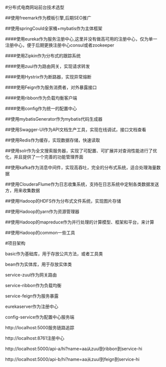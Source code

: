 #分布式电商网站前台技术选型

##使用freemark作为模板引擎,后期SEO推广

##使用springCould全家桶+mybatis作为主体框架

####使用eureka作为服务注册中心,这里并没有做高可用的注册中心，仅为单一注册中心，便于后期更换注册中心consul或者zookeeper

####使用Zipkin作为分布式的跟踪系统

####使用zuul作为路由网关，实现请求转发

####使用Hystrix作为断路器，实现异常熔断

####使用Feign作为服务消费者，对外暴露接口

####使用ribbon作为负载均衡客户端

####使用config作为统一的配置中心

##使用mybatisGenerator作为mybatis代码生成器

##使用Swagger-UI作为API文档生产工具，实现在线调试，接口文档查看

##使用Redis作为缓存，实现数据存储，快速读取

##使用solr作为全文搜索服务器，实现了可配置、可扩展并对查询性能进行了优化，并且提供了一个完善的功能管理界面

##使用kafka作为消息中间件，实现高吞吐，完全的分布式系统，适合处理海量数据

##使用ClouderaFlume作为日志收集系统，支持在日志系统中定制各类数据发送方，用来收集数据

##使用Hadoop的HDFS作为分布式文件系统，实现图片存储

##使用Hadoop的yarn作为资源管理器

##使用Hadoop的mapreduce作为并行处理的计算模型、框架和平台，来计算  

##使用Hadoop的common一些工具

#项目架构

basic作为基础库，用于存放公共方法，或者工具类

bean作为实体库，用于存放实体类

service-zuul作为网关路由

service-ribbon作为负载均衡

service-feign作为服务暴露

eurekaserver作为注册中心

config-service作为配置中心服务端

http://localhost:5000服务链路追踪

http://localhost:8761注册中心

http://localhost:5000/api-a/hi?name=aa从zuul到ribbon到service-hi

http://localhost:5000/api-b/hi?name=aa从zuul到feign到service-hi